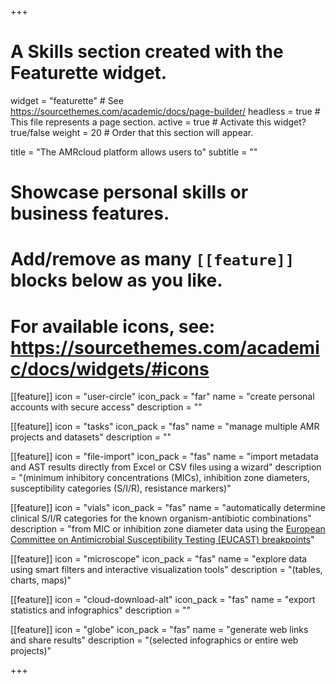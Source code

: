 +++
# A Skills section created with the Featurette widget.
widget = "featurette"  # See https://sourcethemes.com/academic/docs/page-builder/
headless = true  # This file represents a page section.
active = true  # Activate this widget? true/false
weight = 20  # Order that this section will appear.

title = "The AMRcloud platform allows users to"
subtitle = ""

# Showcase personal skills or business features.
# 
# Add/remove as many `[[feature]]` blocks below as you like.
# 
# For available icons, see: https://sourcethemes.com/academic/docs/widgets/#icons

[[feature]]
  icon = "user-circle"
  icon_pack = "far"
  name = "create personal accounts with secure access"
  description = ""
  
[[feature]]
  icon = "tasks"
  icon_pack = "fas"
  name = "manage multiple AMR projects and datasets"
  description = ""  
  
[[feature]]
  icon = "file-import"
  icon_pack = "fas"
  name = "import metadata and AST results directly from Excel or CSV files using a wizard"
  description = "(minimum inhibitory concentrations (MICs), inhibition zone diameters, susceptibility categories (S/I/R), resistance markers)"

[[feature]]
  icon = "vials"
  icon_pack = "fas"
  name = "automatically determine clinical S/I/R categories for the known organism-antibiotic combinations"
  description = "from MIC or inhibition zone diameter data using the <a target='_blank' href='http://www.eucast.org/clinical_breakpoints/'>European Committee on Antimicrobial Susceptibility Testing (EUCAST) breakpoints</a>"

[[feature]]
  icon = "microscope"
  icon_pack = "fas"
  name = "explore data using smart filters and interactive visualization tools"
  description = "(tables, charts, maps)"  

[[feature]]
  icon = "cloud-download-alt"
  icon_pack = "fas"
  name = "export statistics and infographics"
  description = ""  

[[feature]]
  icon = "globe"
  icon_pack = "fas"
  name = "generate web links and share results"
  description = "(selected infographics or entire web projects)"  

+++
